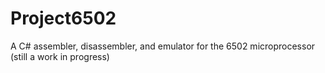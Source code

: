# Project6502
A C# assembler, disassembler, and emulator for the 6502 microprocessor (still a work in progress)
